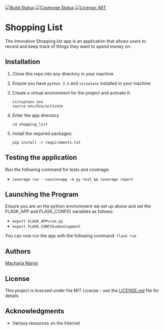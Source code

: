 [![Build Status](https://travis-ci.org/machariamarigi/shopping_list.svg?branch=master)](https://travis-ci.org/machariamarigi/shopping_list) [![Coverage Status](https://coveralls.io/repos/github/machariamarigi/shopping_list/badge.svg?branch=master)](https://coveralls.io/github/machariamarigi/shopping_list?branch=master) [![License: MIT](https://img.shields.io/badge/License-MIT-yellow.svg)](https://opensource.org/licenses/MIT)

# Shopping List

The innovative Shopping list app is an application that allows users to record and keep track of things they want to spend money on.

## Installation

1. Clone this repo into any directory in your machine

2. Ensure you have `python 3.5` and `virualenv` installed in your machine

3. Create a virtual environment for the project and activate it:
    ```
    virtualenv env
    source env/bin/activate
    ```

4. Enter the app directory
    ```
    cd shopping_list
    ```

5. Install the required packages:
    ```
    pip install -r requirements.txt
    ```

## Testing the application
Run the following command for tests and coverage:

* `coverage run --source=app -m py.test && coverage report`
    

## Launching the Program
Ensure you are on the python enviromment we set up above and set the FLASK_APP and FLASK_CONFIG variables as follows:

* `export FLASK_APP=run.py`
* `export FLASK_CONFIG=development`

You can now run the app with the following command: `flask run`

## Authors
[Macharia Marigi](https://github.com/machariamarigi)

## License
This project is licensed under the MIT License - see the [LICENSE.md](LICENSE.md) file for details

## Acknowledgments
* Various resources on the Internet
